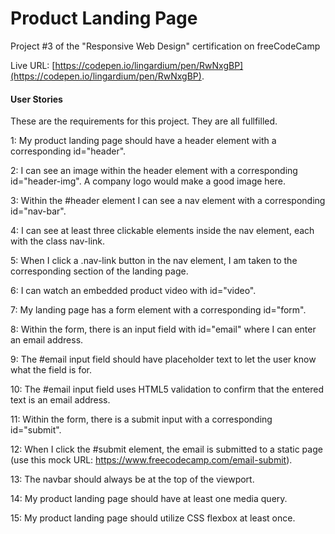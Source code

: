 # Product Landing Page

Project #3 of the "Responsive Web Design" certification on freeCodeCamp

Live URL: [https://codepen.io/lingardium/pen/RwNxgBP](https://codepen.io/lingardium/pen/RwNxgBP).

#### User Stories

These are the requirements for this project. They are all fullfilled.

1: My product landing page should have a header element with a corresponding id="header".

2: I can see an image within the header element with a corresponding id="header-img". A company logo would make a good image here.

3: Within the #header element I can see a nav element with a corresponding id="nav-bar".

4: I can see at least three clickable elements inside the nav element, each with the class nav-link.

5: When I click a .nav-link button in the nav element, I am taken to the corresponding section of the landing page.

6: I can watch an embedded product video with id="video".

7: My landing page has a form element with a corresponding id="form".

8: Within the form, there is an input field with id="email" where I can enter an email address.

9: The #email input field should have placeholder text to let the user know what the field is for.

10: The #email input field uses HTML5 validation to confirm that the entered text is an email address.

11: Within the form, there is a submit input with a corresponding id="submit".

12: When I click the #submit element, the email is submitted to a static page (use this mock URL: https://www.freecodecamp.com/email-submit).

13: The navbar should always be at the top of the viewport.

14: My product landing page should have at least one media query.

15: My product landing page should utilize CSS flexbox at least once.